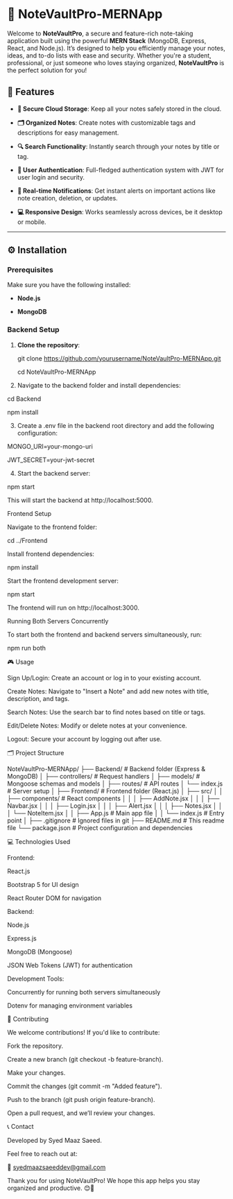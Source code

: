 # 📝 NoteVaultPro-MERNApp

Welcome to **NoteVaultPro**, a secure and feature-rich note-taking application built using the powerful **MERN Stack** (MongoDB, Express, React, and Node.js). It’s designed to help you efficiently manage your notes, ideas, and to-do lists with ease and security. Whether you're a student, professional, or just someone who loves staying organized, **NoteVaultPro** is the perfect solution for you!



## 🚀 Features

- **🔐 Secure Cloud Storage**: Keep all your notes safely stored in the cloud.
  
- **🗂 Organized Notes**: Create notes with customizable tags and descriptions for easy management.
  
- **🔍 Search Functionality**: Instantly search through your notes by title or tag.
  
- **🔑 User Authentication**: Full-fledged authentication system with JWT for user login and security.
  
- **📲 Real-time Notifications**: Get instant alerts on important actions like note creation, deletion, or updates.
  
- **💻 Responsive Design**: Works seamlessly across devices, be it desktop or mobile.

---

## ⚙️ Installation

### Prerequisites

Make sure you have the following installed:

- **Node.js**
  
- **MongoDB**

### Backend Setup

1. **Clone the repository**:
   
   git clone https://github.com/yourusername/NoteVaultPro-MERNApp.git
   
   cd NoteVaultPro-MERNApp

2.  Navigate to the backend folder and install dependencies:

cd Backend

npm install

3. Create a .env file in the backend root directory and add the following configuration:


MONGO_URI=your-mongo-uri

JWT_SECRET=your-jwt-secret

4. Start the backend server:


npm start

This will start the backend at http://localhost:5000.

Frontend Setup

Navigate to the frontend folder:


cd ../Frontend

Install frontend dependencies:


npm install

Start the frontend development server:


npm start

The frontend will run on http://localhost:3000.

Running Both Servers Concurrently

To start both the frontend and backend servers simultaneously, run:


npm run both

🎮 Usage

Sign Up/Login: Create an account or log in to your existing account.

Create Notes: Navigate to "Insert a Note" and add new notes with title, description, and tags.

Search Notes: Use the search bar to find notes based on title or tags.

Edit/Delete Notes: Modify or delete notes at your convenience.

Logout: Secure your account by logging out after use.

🗂️ Project Structure


NoteVaultPro-MERNApp/
├── Backend/              # Backend folder (Express & MongoDB)
│   ├── controllers/      # Request handlers
│   ├── models/           # Mongoose schemas and models
│   ├── routes/           # API routes
│   └── index.js          # Server setup
│
├── Frontend/             # Frontend folder (React.js)
│   ├── src/
│   │   ├── components/   # React components
│   │   │   ├── AddNote.jsx
│   │   │   ├── Navbar.jsx
│   │   │   ├── Login.jsx
│   │   │   ├── Alert.jsx
│   │   │   ├── Notes.jsx
│   │   │   └── NoteItem.jsx
│   │   ├── App.js        # Main app file
│   │   └── index.js      # Entry point
│
├── .gitignore            # Ignored files in git
├── README.md             # This readme file
└── package.json          # Project configuration and dependencies

💻 Technologies Used

Frontend:

React.js

Bootstrap 5 for UI design

React Router DOM for navigation

Backend:

Node.js

Express.js

MongoDB (Mongoose)

JSON Web Tokens (JWT) for authentication

Development Tools:

Concurrently for running both servers simultaneously

Dotenv for managing environment variables

🤝 Contributing

We welcome contributions! If you'd like to contribute:

Fork the repository.

Create a new branch (git checkout -b feature-branch).

Make your changes.

Commit the changes (git commit -m "Added feature").

Push to the branch (git push origin feature-branch).

Open a pull request, and we’ll review your changes.

📞 Contact

Developed by Syed Maaz Saeed.

Feel free to reach out at:

📧 syedmaazsaeeddev@gmail.com

Thank you for using NoteVaultPro! We hope this app helps you stay organized and productive. 😊🚀










